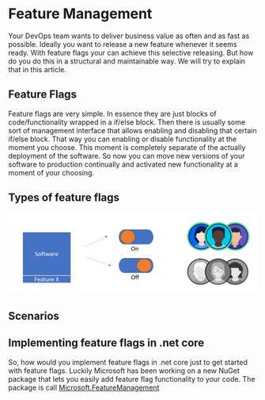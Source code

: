 # Feature Management

Your DevOps team wants to deliver business value as often and as fast as possible. Ideally you want to release a new feature whenever it seems ready. With feature flags your can achieve this selective releasing. But how do you do this in a structural and maintainable way. We will try to explain that in this article.

## Feature Flags
Feature flags are very simple. In essence they are just blocks of code/functionality wrapped in a if/else block. Then there is usually some sort of management interface that allows enabling and disabling that certain if/else block. That way you can enabling or disable functionality at the moment you choose. This moment is completely separate of the actually deployment of the software. So now you can move new versions of your software to production continually and activated new functionality at a moment of your choosing.

## Types of feature flags

![image](featuretoggle.png)

## Scenarios


## Implementing feature flags in .net core
So, how would you implement feature flags in .net core just to get started with feature flags. Luckily Microsoft has been working on a new NuGet package that lets you easily add feature flag functionality to your code. The package is call [Microsoft.FeatureManagement](https://github.com/microsoft/FeatureManagement-Dotnet)


